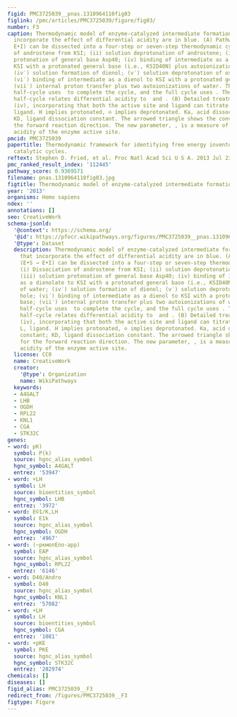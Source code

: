 ```yaml
---
figid: PMC3725039__pnas.1310964110fig03
figlink: /pmc/articles/PMC3725039/figure/fig03/
number: F3
caption: Thermodynamic model of enzyme-catalyzed intermediate formation. Steps that
  incorporate the effect of differential acidity are in blue. (A) Pathway X (E•S →
  E•I) can be dissected into a four-step or seven-step thermodynamic cycle. (i) Dissociation
  of androstene from KSI; (ii) solution deprotonation of androstene; (iii) solution
  protonation of general base Asp40; (iv) binding of intermediate as a dienolate to
  KSI with a protonated general base (i.e., KSID40N) plus autoionization of water;
  (iv′) solution formation of dienol; (v′) solution deprotonation of oxyanion hole;
  (vi′) binding of intermediate as a dienol to KSI with a protonated general base;
  (vii′) internal proton transfer plus two autoionizations of water. The left-hand
  half-cycle uses  to complete the cycle, and the full cycle uses . The right-hand
  half-cycle relates differential acidity to  and . (B) Detailed treatment of step
  (iv), incorporating that both the active site and ligand can titrate protons. L,
  ligand. H implies protonated, ⊝ implies deprotonated. Ka, acid dissociation constant;
  KD, ligand dissociation constant. The arrowed triangle shows the convention for
  the forward reaction direction. The new parameter, , is a measure of the internal
  acidity of the enzyme active site.
pmcid: PMC3725039
papertitle: Thermodynamic framework for identifying free energy inventories of enzyme
  catalytic cycles.
reftext: Stephen D. Fried, et al. Proc Natl Acad Sci U S A. 2013 Jul 23;110(30):12271-12276.
pmc_ranked_result_index: '112445'
pathway_score: 0.9369571
filename: pnas.1310964110fig03.jpg
figtitle: Thermodynamic model of enzyme-catalyzed intermediate formation
year: '2013'
organisms: Homo sapiens
ndex: ''
annotations: []
seo: CreativeWork
schema-jsonld:
  '@context': https://schema.org/
  '@id': https://pfocr.wikipathways.org/figures/PMC3725039__pnas.1310964110fig03.html
  '@type': Dataset
  description: Thermodynamic model of enzyme-catalyzed intermediate formation. Steps
    that incorporate the effect of differential acidity are in blue. (A) Pathway X
    (E•S → E•I) can be dissected into a four-step or seven-step thermodynamic cycle.
    (i) Dissociation of androstene from KSI; (ii) solution deprotonation of androstene;
    (iii) solution protonation of general base Asp40; (iv) binding of intermediate
    as a dienolate to KSI with a protonated general base (i.e., KSID40N) plus autoionization
    of water; (iv′) solution formation of dienol; (v′) solution deprotonation of oxyanion
    hole; (vi′) binding of intermediate as a dienol to KSI with a protonated general
    base; (vii′) internal proton transfer plus two autoionizations of water. The left-hand
    half-cycle uses  to complete the cycle, and the full cycle uses . The right-hand
    half-cycle relates differential acidity to  and . (B) Detailed treatment of step
    (iv), incorporating that both the active site and ligand can titrate protons.
    L, ligand. H implies protonated, ⊝ implies deprotonated. Ka, acid dissociation
    constant; KD, ligand dissociation constant. The arrowed triangle shows the convention
    for the forward reaction direction. The new parameter, , is a measure of the internal
    acidity of the enzyme active site.
  license: CC0
  name: CreativeWork
  creator:
    '@type': Organization
    name: WikiPathways
  keywords:
  - A4GALT
  - LHB
  - OGDH
  - RPL22
  - KNL1
  - CGA
  - STK32C
genes:
- word: pK)
  symbol: P(k)
  source: hgnc_alias_symbol
  hgnc_symbol: A4GALT
  entrez: '53947'
- word: +LH
  symbol: LH
  source: bioentities_symbol
  hgnc_symbol: LHB
  entrez: '3972'
- word: E©1/K,LH
  symbol: E1k
  source: hgnc_alias_symbol
  hgnc_symbol: OGDH
  entrez: '4967'
- word: (~ркмолEло-aрp)
  symbol: EAP
  source: hgnc_alias_symbol
  hgnc_symbol: RPL22
  entrez: '6146'
- word: D40/Andro
  symbol: D40
  source: hgnc_alias_symbol
  hgnc_symbol: KNL1
  entrez: '57082'
- word: +LH
  symbol: LH
  source: bioentities_symbol
  hgnc_symbol: CGA
  entrez: '1081'
- word: +pKE
  symbol: PKE
  source: hgnc_alias_symbol
  hgnc_symbol: STK32C
  entrez: '282974'
chemicals: []
diseases: []
figid_alias: PMC3725039__F3
redirect_from: /figures/PMC3725039__F3
figtype: Figure
---
```

